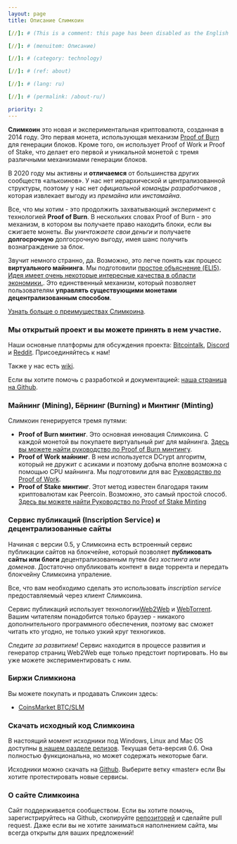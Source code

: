 ```yaml
---
layout: page
title: Описание Слимкоин

[//]: # (This is a comment: this page has been disabled as the English version was improved please modify this page accordingly and uncomment)

[//]: # (menuitem: Описание)

[//]: # (category: technology)

[//]: # (ref: about)

[//]: # (lang: ru)

[//]: # (permalink: /about-ru/)

priority: 2
---
```

**Слимкоин** это новая и экспериментальная криптовалюта, созданная в 2014 году. Это первая монета, использующая механизм [Proof of Burn](https://en.bitcoin.it/wiki/Proof_of_burn) для генерации блоков. Кроме того, он использует Proof of Work и Proof of Stake, что делает его первой и уникальной монетой с тремя различными механизмами генерации блоков.

В 2020 году мы активны и **отличаемся** от большинства других сообществ «алькоинов». У нас нет иерархической и централизованной структуры, поэтому у нас нет _официальной команды разработчиков_ , которая извлекает выгоду из _премайна_ или _инстамайна_.

Все, что мы хотим - это продолжить захватывающий эксперимент с технологией **Proof of Burn**. В нескольких словах Proof of Burn - это механизм, в котором вы получаете право находить блоки, если вы сжигаете монеты. _Вы уничтожаете свои деньги_ и получаете **долгосрочную** долгосрочную выгоду, имея шанс получить вознаграждение за блок.

Звучит немного странно, да. Возможно, это легче понять как процесс **виртуального майнинга**. Мы подготовили [простое объяснение (ELI5)](/proof-of-burn-eli5-ru/). [Идея имеет очень некоторые интересные качества в области экономики.](https://github.com/slimcoin-project/Slimcoin/wiki/The-magic-of-Proof-of-Burn). Это единственный механизм, который позволяет пользователям **управлять существующими монетами децентрализованным способом**.

[Узнать больше о преимуществах Слимкоина](/advantages/).

### Мы открытый проект и вы можете принять в нем участие.

Наши основные платформы для обсуждения проекта: [Bitcointalk](https://bitcointalk.org/index.php?topic=1141676.0), [Discord](https://discord.gg/ffeDjmV) и [Reddit](http://reddit.com/r/slimcoin). Присоединяйтесь к нам!

Также у нас есть [wiki](https://github.com/slimcoin-project/Slimcoin/wiki).

Если вы хотите помочь с разработкой и документацией: [наша страница на Github](https://github.com/slimcoin-project/).

### Майнинг (Mining), Бёрнинг (Burning) и Минтинг (Minting)

Слимкоин генерируется тремя путями:

*   **Proof of Burn минтинг**. Это основная инновация Слимкоина. С каждой монетой вы покупаете виртуальный риг для майнинга. [Здесь вы можете найти руководство по Proof of Burn минтингу](/proof-of-burn-guide-ru/).
*   **Proof of Work майнинг**. В нем используется DCrypt алгоритм, который не дружит с асиками и поэтому добыча вполне возможна с помощью CPU майнинга. Мы подготовили для вас [Руководство по Proof of Work](/mining-guide-ru/).
*   **Proof of Stake минтинг**. Этот метод известен благодаря таким криптовалютам как Peercoin. Возможно, это самый простой способ. [Здесь вы можете найти Руководство по Proof of Stake Minting](/proof-of-stake-guide-ru/)

### Сервис публикаций (Inscription Service) и децентрализованные сайты

Начиная с версии 0.5, у Слимкоина есть встроенный сервис публикации сайтов на блокчейне, который позволяет **публиковать сайты или блоги** децентрализованным путем _без хостинга или доменов_. Достаточно опубликовать контент в виде торрента и передать блокчейну Слимкоина упраление.

Все, что вам необходимо сделать это использовать _inscription service_ предоставляемый через клиент Слимкоина.

Сервис публикаций использует технологии[Web2Web](https://github.com/elendirx/web2web) и [WebTorrent](https://webtorrent.io/). Вашим читателям понадобится только браузер - никакого дополнительного программного обеспечения, поэтому вас сможет читать кто угодно, не только узкий круг техногиков.

_Следите за развитием!_ Сервис находится в процессе развития и генератор страниц Web2Web еще только предстоит портировать. Но вы уже можете экспериментировать с ним.

### Биржи Слимкиона

Вы можете покупать и продавать Сликоин здесь:

*   [CoinsMarket BTC/SLM](https://coinsmarkets.com/trade-BTC-SLM.htm)

### Скачать исходный код Слимкоина

В настоящий момент исходники под Windows, Linux and Mac OS доступны [в нашем разделе релизов](https://github.com/slimcoin-project/Slimcoin/releases). Текущая бета-версия 0.6\. Она полностью функциональна, но может содержать некоторые баги.

Исходники можно скачать на [Github](https://github.com/slimcoin-project/Slimcoin). Выберите ветку «master» если Вы хотите протестировать новые сервисы.

### О сайте Слимкоина

Сайт поддерживается сообществом. Если вы хотите помочь, зарегистрируйтесь на Github, скопируйте [репозиторий](https://github.com/slimcoin-project/slimcoin-project.github.io) и сделайте pull request. Даже если вы не хотите заниматься наполнением сайта, мы всегда открыты для ваших предложений!
